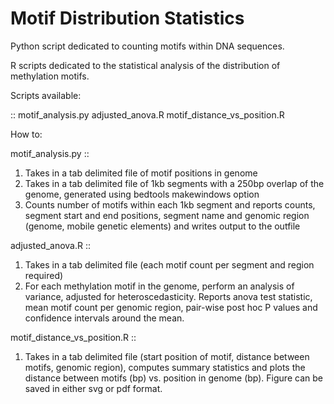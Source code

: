 Motif Distribution Statistics
=============================

Python script dedicated to counting motifs within DNA sequences.

R scripts dedicated to the statistical analysis of the distribution of methylation motifs.

Scripts available:

::
  motif_analysis.py
  adjusted_anova.R
  motif_distance_vs_position.R

How to:

motif_analysis.py
::
  1. Takes in a tab delimited file of motif positions in genome
  2. Takes in a tab delimited file of 1kb segments with a 250bp overlap of the genome, generated using bedtools makewindows option
  3. Counts number of motifs within each 1kb segment and reports counts, segment start and end positions, segment name and genomic   region (genome, mobile genetic elements) and writes output to the outfile

adjusted_anova.R
::
  1. Takes in a tab delimited file (each motif count per segment and region required)
  2. For each methylation motif in the genome, perform an analysis of variance, adjusted for heteroscedasticity. Reports anova      test statistic, mean motif count per genomic region, pair-wise post hoc P values and confidence intervals around the mean.

motif_distance_vs_position.R
::
  1. Takes in a tab delimited file (start position of motif, distance between motifs, genomic region), computes summary statistics   and plots the distance between motifs (bp) vs. position in genome (bp). Figure can be saved in either svg or pdf format.
